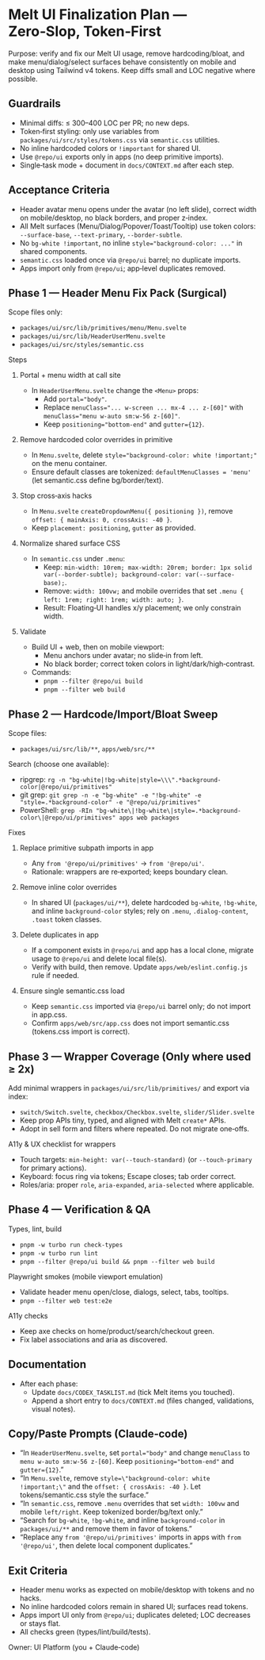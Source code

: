 # Melt UI Finalization Plan — Zero‑Slop, Token‑First

Purpose: verify and fix our Melt UI usage, remove hardcoding/bloat, and make menu/dialog/select surfaces behave consistently on mobile and desktop using Tailwind v4 tokens. Keep diffs small and LOC negative where possible.

## Guardrails
- Minimal diffs: ≤ 300–400 LOC per PR; no new deps.
- Token‑first styling: only use variables from `packages/ui/src/styles/tokens.css` via `semantic.css` utilities.
- No inline hardcoded colors or `!important` for shared UI.
- Use `@repo/ui` exports only in apps (no deep primitive imports).
- Single‑task mode + document in `docs/CONTEXT.md` after each step.

## Acceptance Criteria
- Header avatar menu opens under the avatar (no left slide), correct width on mobile/desktop, no black borders, and proper z‑index.
- All Melt surfaces (Menu/Dialog/Popover/Toast/Tooltip) use token colors: `--surface-base`, `--text-primary`, `--border-subtle`.
- No `bg-white !important`, no inline `style="background-color: ..."` in shared components.
- `semantic.css` loaded once via `@repo/ui` barrel; no duplicate imports.
- Apps import only from `@repo/ui`; app‑level duplicates removed.

## Phase 1 — Header Menu Fix Pack (Surgical)

Scope files only:
- `packages/ui/src/lib/primitives/menu/Menu.svelte`
- `packages/ui/src/lib/HeaderUserMenu.svelte`
- `packages/ui/src/styles/semantic.css`

Steps
1) Portal + menu width at call site
   - In `HeaderUserMenu.svelte` change the `<Menu>` props:
     - Add `portal="body"`.
     - Replace `menuClass="... w-screen ... mx-4 ... z-[60]"` with `menuClass="menu w-auto sm:w-56 z-[60]"`.
     - Keep `positioning="bottom-end"` and `gutter={12}`.

2) Remove hardcoded color overrides in primitive
   - In `Menu.svelte`, delete `style="background-color: white !important;"` on the menu container.
   - Ensure default classes are tokenized: `defaultMenuClasses = 'menu'` (let semantic.css define bg/border/text).

3) Stop cross‑axis hacks
   - In `Menu.svelte` `createDropdownMenu({ positioning })`, remove `offset: { mainAxis: 0, crossAxis: -40 }`.
   - Keep `placement: positioning`, `gutter` as provided.

4) Normalize shared surface CSS
   - In `semantic.css` under `.menu`:
     - Keep: `min-width: 10rem; max-width: 20rem; border: 1px solid var(--border-subtle); background-color: var(--surface-base);`.
     - Remove: `width: 100vw;` and mobile overrides that set `.menu { left: 1rem; right: 1rem; width: auto; }`.
     - Result: Floating‑UI handles x/y placement; we only constrain width.

5) Validate
   - Build UI + web, then on mobile viewport:
     - Menu anchors under avatar; no slide‑in from left.
     - No black border; correct token colors in light/dark/high‑contrast.
   - Commands:
     - `pnpm --filter @repo/ui build`
     - `pnpm --filter web build`

## Phase 2 — Hardcode/Import/Bloat Sweep

Scope files:
- `packages/ui/src/lib/**`, `apps/web/src/**`

Search (choose one available):
- ripgrep: `rg -n "bg-white|!bg-white|style=\\\".*background-color|@repo/ui/primitives"`
- git grep: `git grep -n -e "bg-white" -e "!bg-white" -e "style=.*background-color" -e "@repo/ui/primitives"`
- PowerShell: `grep -RIn "bg-white\|!bg-white\|style=.*background-color\|@repo/ui/primitives" apps web packages`

Fixes
1) Replace primitive subpath imports in app
   - Any `from '@repo/ui/primitives'` → `from '@repo/ui'`.
   - Rationale: wrappers are re‑exported; keeps boundary clean.

2) Remove inline color overrides
   - In shared UI (`packages/ui/**`), delete hardcoded `bg-white`, `!bg-white`, and inline `background-color` styles; rely on `.menu`, `.dialog-content`, `.toast` token classes.

3) Delete duplicates in app
   - If a component exists in `@repo/ui` and app has a local clone, migrate usage to `@repo/ui` and delete local file(s).
   - Verify with build, then remove. Update `apps/web/eslint.config.js` rule if needed.

4) Ensure single semantic.css load
   - Keep `semantic.css` imported via `@repo/ui` barrel only; do not import in app.css.
   - Confirm `apps/web/src/app.css` does not import semantic.css (tokens.css import is correct).

## Phase 3 — Wrapper Coverage (Only where used ≥ 2x)

Add minimal wrappers in `packages/ui/src/lib/primitives/` and export via index:
- `switch/Switch.svelte`, `checkbox/Checkbox.svelte`, `slider/Slider.svelte`
- Keep prop APIs tiny, typed, and aligned with Melt `create*` APIs.
- Adopt in sell form and filters where repeated. Do not migrate one‑offs.

A11y & UX checklist for wrappers
- Touch targets: `min-height: var(--touch-standard)` (or `--touch-primary` for primary actions).
- Keyboard: focus ring via tokens; Escape closes; tab order correct.
- Roles/aria: proper `role`, `aria-expanded`, `aria-selected` where applicable.

## Phase 4 — Verification & QA

Types, lint, build
- `pnpm -w turbo run check-types`
- `pnpm -w turbo run lint`
- `pnpm --filter @repo/ui build && pnpm --filter web build`

Playwright smokes (mobile viewport emulation)
- Validate header menu open/close, dialogs, select, tabs, tooltips.
- `pnpm --filter web test:e2e`

A11y checks
- Keep axe checks on home/product/search/checkout green.
- Fix label associations and aria as discovered.

## Documentation
- After each phase:
  - Update `docs/CODEX_TASKLIST.md` (tick Melt items you touched).
  - Append a short entry to `docs/CONTEXT.md` (files changed, validations, visual notes).

## Copy/Paste Prompts (Claude‑code)
- “In `HeaderUserMenu.svelte`, set `portal="body"` and change `menuClass` to `menu w-auto sm:w-56 z-[60]`. Keep `positioning="bottom-end"` and `gutter={12}`.”
- “In `Menu.svelte`, remove `style=\"background-color: white !important;\"` and the `offset: { crossAxis: -40 }`. Let tokens/semantic.css style the surface.”
- “In `semantic.css`, remove `.menu` overrides that set `width: 100vw` and mobile `left/right`. Keep tokenized border/bg/text only.”
- “Search for `bg-white`, `!bg-white`, and inline `background-color` in `packages/ui/**` and remove them in favor of tokens.”
- “Replace any `from '@repo/ui/primitives'` imports in apps with `from '@repo/ui'`, then delete local component duplicates.”

## Exit Criteria
- Header menu works as expected on mobile/desktop with tokens and no hacks.
- No inline hardcoded colors remain in shared UI; surfaces read tokens.
- Apps import UI only from `@repo/ui`; duplicates deleted; LOC decreases or stays flat.
- All checks green (types/lint/build/tests). 

Owner: UI Platform (you + Claude‑code)
